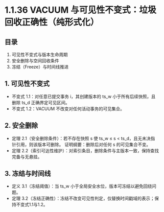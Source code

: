# 1.1.36 VACUUM 与可见性不变式：垃圾回收正确性（纯形式化）

## 目录

1. 可见性不变式与版本生命周期
2. 安全删除与空间回收条件
3. 冻结（Freeze）与时间线推进

## 1. 可见性不变式

- 不变式 1.1：对任意已提交事务 i，其创建版本的 ts_w 小于所有后续快照，且删除 ts_d 正确界定可见区间。
- 不变式 1.2：VACUUM 不改变对任何活动事务的可见集合。

## 2. 安全删除

- 定理 2.1（安全删除条件）：若不存在快照 s 使 ts_w ≤ s < ts_d，且无未决指针引用，则该版本可删除。
  证明纲要：删除后对任何 s 的可见集合不变。
- 定理 2.2（索引可达性维护）：对索引条目，删除条件与主版本一致，保持查找完备与无悬挂。

## 3. 冻结与时间线

- 定义 3.1（冻结阈值）：当 ts_w 小于全局安全水位，版本可冻结以避免回绕问题。
- 定理 3.2（冻结正确性）：冻结不改变可见性判定，仅替换时间戳域的表示；保持不变式1.1与1.2。
